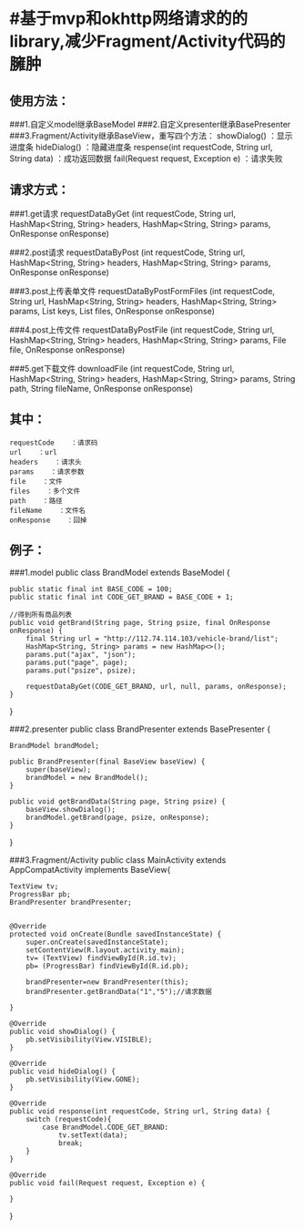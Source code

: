 #基于mvp和okhttp网络请求的的library,减少Fragment/Activity代码的臃肿
====
使用方法：
----
###1.自定义model继承BaseModel
###2.自定义presenter继承BasePresenter
###3.Fragment/Activity继承BaseView，重写四个方法：
        showDialog()    ：显示进度条
        hideDialog()    ：隐藏进度条
        respense(int requestCode, String url, String data)    ：成功返回数据
        fail(Request request, Exception e)    ：请求失败

请求方式：
----
###1.get请求
requestDataByGet (int requestCode, String url, HashMap<String, String> headers, HashMap<String, String> params, OnResponse onResponse)

###2.post请求
requestDataByPost (int requestCode, String url, HashMap<String, String> headers, HashMap<String, String> params, OnResponse onResponse)

###3.post上传表单文件
requestDataByPostFormFiles (int requestCode, String url, HashMap<String, String> headers, HashMap<String, String> params, List<String> keys, List<File> files, OnResponse onResponse)

###4.post上传文件
requestDataByPostFile (int requestCode, String url, HashMap<String, String> headers, HashMap<String, String> params, File file, OnResponse onResponse)

###5.get下载文件
downloadFile (int requestCode, String url, HashMap<String, String> headers, HashMap<String, String> params, String path, String fileName, OnResponse onResponse)

其中：
----
    requestCode    ：请求码
    url    ：url
    headers    ：请求头
    params    ：请求参数
    file    ：文件
    files    ：多个文件
    path    ：路径
    fileName    ：文件名
    onResponse    ：回掉
    

例子：
----
###1.model
public class BrandModel extends BaseModel {

    public static final int BASE_CODE = 100;
    public static final int CODE_GET_BRAND = BASE_CODE + 1;

    //得到所有商品列表
    public void getBrand(String page, String psize, final OnResponse onResponse) {
        final String url = "http://112.74.114.103/vehicle-brand/list";
        HashMap<String, String> params = new HashMap<>();
        params.put("ajax", "json");
        params.put("page", page);
        params.put("psize", psize);

        requestDataByGet(CODE_GET_BRAND, url, null, params, onResponse);
    }
}

###2.presenter
public class BrandPresenter extends BasePresenter {

    BrandModel brandModel;

    public BrandPresenter(final BaseView baseView) {
        super(baseView);
        brandModel = new BrandModel();
    }

    public void getBrandData(String page, String psize) {
        baseView.showDialog();
        brandModel.getBrand(page, psize, onResponse);
    }
}

###3.Fragment/Activity
public class MainActivity extends AppCompatActivity implements BaseView{

    TextView tv;
    ProgressBar pb;
    BrandPresenter brandPresenter;


    @Override
    protected void onCreate(Bundle savedInstanceState) {
        super.onCreate(savedInstanceState);
        setContentView(R.layout.activity_main);
        tv= (TextView) findViewById(R.id.tv);
        pb= (ProgressBar) findViewById(R.id.pb);

        brandPresenter=new BrandPresenter(this);
        brandPresenter.getBrandData("1","5");//请求数据

    }

    @Override
    public void showDialog() {
        pb.setVisibility(View.VISIBLE);
    }

    @Override
    public void hideDialog() {
        pb.setVisibility(View.GONE);
    }

    @Override
    public void response(int requestCode, String url, String data) {
        switch (requestCode){
            case BrandModel.CODE_GET_BRAND:
                tv.setText(data);
                break;
        }
    }

    @Override
    public void fail(Request request, Exception e) {

    }
}
